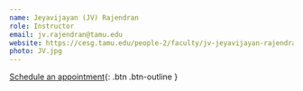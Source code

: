 ```yaml
---
name: Jeyavijayan (JV) Rajendran 
role: Instructor
email: jv.rajendran@tamu.edu 
website: https://cesg.tamu.edu/people-2/faculty/jv-jeyavijayan-rajendran/
photo: JV.jpg
---
```

[Schedule an appointment](#){: .btn .btn-outline }
